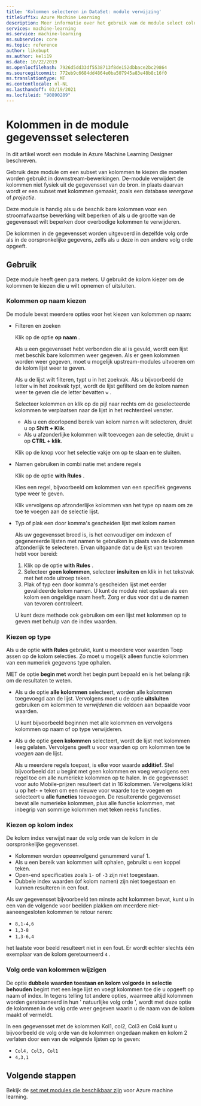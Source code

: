 ```yaml
---
title: 'Kolommen selecteren in DataSet: module verwijzing'
titleSuffix: Azure Machine Learning
description: Meer informatie over het gebruik van de module select columns in dataset in Azure Machine Learning om een subset van kolommen te kiezen die moeten worden gebruikt in downstream-bewerkingen.
services: machine-learning
ms.service: machine-learning
ms.subservice: core
ms.topic: reference
author: likebupt
ms.author: keli19
ms.date: 10/22/2019
ms.openlocfilehash: 7926d5dd33df5538713f8de152dbbace2bc29864
ms.sourcegitcommit: 772eb9c6684dd4864e0ba507945a83e48b8c16f0
ms.translationtype: MT
ms.contentlocale: nl-NL
ms.lasthandoff: 03/19/2021
ms.locfileid: "90890289"
---
```

# <a name="select-columns-in-dataset-module"></a>Kolommen in de module gegevensset selecteren

In dit artikel wordt een module in Azure Machine Learning Designer beschreven.

Gebruik deze module om een subset van kolommen te kiezen die moeten worden gebruikt in downstream-bewerkingen. De-module verwijdert de kolommen niet fysiek uit de gegevensset van de bron. in plaats daarvan wordt er een subset met kolommen gemaakt, zoals een database *weergave* of *projectie*.

Deze module is handig als u de beschik bare kolommen voor een stroomafwaartse bewerking wilt beperken of als u de grootte van de gegevensset wilt beperken door overbodige kolommen te verwijderen.

De kolommen in de gegevensset worden uitgevoerd in dezelfde volg orde als in de oorspronkelijke gegevens, zelfs als u deze in een andere volg orde opgeeft.

## <a name="how-to-use"></a>Gebruik

Deze module heeft geen para meters. U gebruikt de kolom kiezer om de kolommen te kiezen die u wilt opnemen of uitsluiten.

### <a name="choose-columns-by-name"></a>Kolommen op naam kiezen

De module bevat meerdere opties voor het kiezen van kolommen op naam: 

+ Filteren en zoeken

    Klik op de optie **op naam** .

    Als u een gegevensset hebt verbonden die al is gevuld, wordt een lijst met beschik bare kolommen weer gegeven. Als er geen kolommen worden weer gegeven, moet u mogelijk upstream-modules uitvoeren om de kolom lijst weer te geven.

    Als u de lijst wilt filteren, typt u in het zoekvak. Als u bijvoorbeeld de letter `w` in het zoekvak typt, wordt de lijst gefilterd om de kolom namen weer te geven die de letter bevatten `w` .

    Selecteer kolommen en klik op de pijl naar rechts om de geselecteerde kolommen te verplaatsen naar de lijst in het rechterdeel venster.

    + Als u een doorlopend bereik van kolom namen wilt selecteren, drukt u op **Shift + Klik**.
    + Als u afzonderlijke kolommen wilt toevoegen aan de selectie, drukt u op **CTRL + klik**.

    Klik op de knop voor het selectie vakje om op te slaan en te sluiten.

+ Namen gebruiken in combi natie met andere regels

    Klik op de optie **with Rules** .
    
    Kies een regel, bijvoorbeeld om kolommen van een specifiek gegevens type weer te geven.

    Klik vervolgens op afzonderlijke kolommen van het type op naam om ze toe te voegen aan de selectie lijst.

+ Typ of plak een door komma's gescheiden lijst met kolom namen

    Als uw gegevensset breed is, is het eenvoudiger om indexen of gegenereerde lijsten met namen te gebruiken in plaats van de kolommen afzonderlijk te selecteren. Ervan uitgaande dat u de lijst van tevoren hebt voor bereid:

    1. Klik op de optie **with Rules** . 
    2. Selecteer **geen kolommen**, selecteer  **insluiten** en klik in het tekstvak met het rode uitroep teken. 
    3. Plak of typ een door komma's gescheiden lijst met eerder gevalideerde kolom namen. U kunt de module niet opslaan als een kolom een ongeldige naam heeft. Zorg er dus voor dat u de namen van tevoren controleert.
    
    U kunt deze methode ook gebruiken om een lijst met kolommen op te geven met behulp van de index waarden. 

### <a name="choose-by-type"></a>Kiezen op type

Als u de optie **with Rules** gebruikt, kunt u meerdere voor waarden Toep assen op de kolom selecties. Zo moet u mogelijk alleen functie kolommen van een numeriek gegevens type ophalen.

MET de optie **begin met** wordt het begin punt bepaald en is het belang rijk om de resultaten te weten. 

+ Als u de optie **alle kolommen** selecteert, worden alle kolommen toegevoegd aan de lijst. Vervolgens moet u de optie **uitsluiten** gebruiken om kolommen te *verwijderen* die voldoen aan bepaalde voor waarden. 

    U kunt bijvoorbeeld beginnen met alle kolommen en vervolgens kolommen op naam of op type verwijderen.

+ Als u de optie **geen kolommen** selecteert, wordt de lijst met kolommen leeg gelaten. Vervolgens geeft u voor waarden op om kolommen toe te *voegen* aan de lijst. 

    Als u meerdere regels toepast, is elke voor waarde **additief**. Stel bijvoorbeeld dat u begint met geen kolommen en voeg vervolgens een regel toe om alle numerieke kolommen op te halen. In de gegevensset voor auto Mobile-prijzen resulteert dat in 16 kolommen. Vervolgens klikt u op het- **+** teken om een nieuwe voor waarde toe te voegen en selecteert u **alle functies** toevoegen. De resulterende gegevensset bevat alle numerieke kolommen, plus alle functie kolommen, met inbegrip van sommige kolommen met teken reeks functies.

### <a name="choose-by-column-index"></a>Kiezen op kolom index

De kolom index verwijst naar de volg orde van de kolom in de oorspronkelijke gegevensset.

+ Kolommen worden opeenvolgend genummerd vanaf 1.  
+ Als u een bereik van kolommen wilt ophalen, gebruikt u een koppel teken. 
+ Open-end specificaties zoals `1-` of `-3` zijn niet toegestaan.
+ Dubbele index waarden (of kolom namen) zijn niet toegestaan en kunnen resulteren in een fout.

Als uw gegevensset bijvoorbeeld ten minste acht kolommen bevat, kunt u in een van de volgende voor beelden plakken om meerdere niet-aaneengesloten kolommen te retour neren: 

+ `8,1-4,6`
+ `1,3-8`
+ `1,3-6,4` 

het laatste voor beeld resulteert niet in een fout. Er wordt echter slechts één exemplaar van de kolom geretourneerd `4` .



### <a name="change-order-of-columns"></a>Volg orde van kolommen wijzigen

De optie **dubbele waarden toestaan en kolom volgorde in selectie behouden** begint met een lege lijst en voegt kolommen toe die u opgeeft op naam of index. In tegens telling tot andere opties, waarmee altijd kolommen worden geretourneerd in hun ' natuurlijke volg orde ', wordt met deze optie de kolommen in de volg orde weer gegeven waarin u de naam van de kolom maakt of vermeldt. 

In een gegevensset met de kolommen Kol1, col2, Col3 en Col4 kunt u bijvoorbeeld de volg orde van de kolommen ongedaan maken en kolom 2 verlaten door een van de volgende lijsten op te geven:

+ `Col4, Col3, Col1`
+ `4,3,1`


## <a name="next-steps"></a>Volgende stappen

Bekijk de [set met modules die beschikbaar zijn](module-reference.md) voor Azure machine learning. 